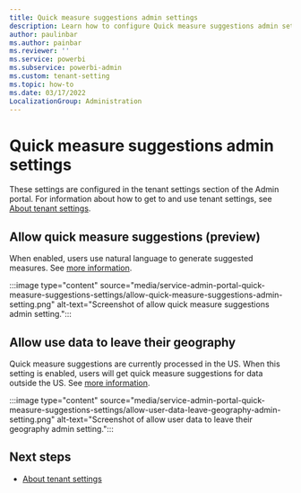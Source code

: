 ```yaml
---
title: Quick measure suggestions admin settings 
description: Learn how to configure Quick measure suggestions admin settings.
author: paulinbar
ms.author: painbar
ms.reviewer: ''
ms.service: powerbi
ms.subservice: powerbi-admin
ms.custom: tenant-setting
ms.topic: how-to
ms.date: 03/17/2022
LocalizationGroup: Administration
---
```


# Quick measure suggestions admin settings 

These settings are configured in the tenant settings section of the Admin portal. For information about how to get to and use tenant settings, see [About tenant settings](service-admin-portal-about-tenant-settings.md).

## Allow quick measure suggestions (preview)

When enabled, users use natural language to generate suggested measures. See [more information](https://go.microsoft.com/fwlink/?linkid=2177910).

:::image type="content" source="media/service-admin-portal-quick-measure-suggestions-settings/allow-quick-measure-suggestions-admin-setting.png" alt-text="Screenshot of allow quick measure suggestions admin setting.":::

## Allow use data to leave their geography

Quick measure suggestions are currently processed in the US. When this setting is enabled, users will get quick measure suggestions for data outside the US. See [more information](https://go.microsoft.com/fwlink/?linkid=2177910).

:::image type="content" source="media/service-admin-portal-quick-measure-suggestions-settings/allow-user-data-leave-geography-admin-setting.png" alt-text="Screenshot of allow user data to leave their geography admin setting.":::

## Next steps

* [About tenant settings](service-admin-portal-about-tenant-settings.md)